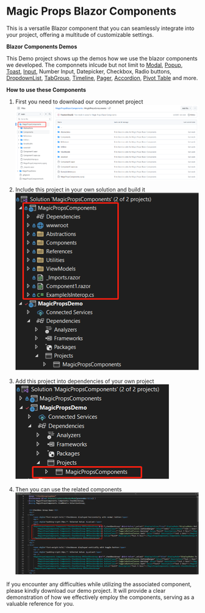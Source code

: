 # Magic Props Blazor Components
This is a versatile Blazor component that you can seamlessly integrate into your project, offering a multitude of customizable settings.

**Blazor Components Demos**

This Demo project shows up the demos how we use the blazor components we developed.
The componnets inlcude but not limit to 
[Modal](https://github.com/FreedomOnes82/MagicPropsBlazorComponents/blob/main/ReadMeDetails/Modal/Modal.md), 
[Popup](https://github.com/FreedomOnes82/MagicPropsBlazorComponents/blob/main/ReadMeDetails/Popup/Popup.md), 
[Toast](https://github.com/FreedomOnes82/MagicPropsBlazorComponents/blob/main/ReadMeDetails/Toast/Toast.md), 
[Input](https://github.com/FreedomOnes82/MagicPropsBlazorComponents/blob/main/ReadMeDetails/Input/Input.md), 
Number Input, Datepicker, Checkbox, Radio buttons,
[DropdownList](https://github.com/FreedomOnes82/MagicPropsBlazorComponents/blob/main/ReadMeDetails/DropdownList/DropdownList.md), 
[TabGroup](https://github.com/FreedomOnes82/MagicPropsBlazorComponents/blob/main/ReadMeDetails/TabGroup/TabGroup.md), 
[Timeline](https://github.com/FreedomOnes82/MagicPropsBlazorComponents/blob/main/ReadMeDetails/Timeline/Timeline.md), 
[Pager](https://github.com/FreedomOnes82/MagicPropsBlazorComponents/blob/main/ReadMeDetails/Pager/Pager.md), 
[Accordion](https://github.com/FreedomOnes82/MagicPropsBlazorComponents/blob/main/ReadMeDetails/Accordion/Accordion.md), 
[Pivot Table](https://github.com/FreedomOnes82/MagicPropsBlazorComponents/blob/main/ReadMeDetails/PivotTable/PivotTable.md) 
and more.


**How to use these Components**
1. First you need to download our componnet project  
![image](./Public_Images/Download_Components.png)   

2. Include this project in your own solution and build it   
![image](./Public_Images/Include_and_build_it_in_Project.png)   

3. Add this project into dependencies of your own project  
![image](./Public_Images/Add_The_Project_In_Your_Dependencies.png)   

4. Then you can use the related components  
![image](./Public_Images/Using_Componnent_Sample.png)

If you encounter any difficulties while utilizing the associated component, please kindly download our demo project. It will provide a clear demonstration of how we effectively employ the components, serving as a valuable reference for you.  



